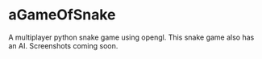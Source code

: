 # aGameOfSnake

A multiplayer python snake game using opengl. This snake game also has an AI. Screenshots coming soon.
